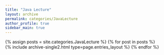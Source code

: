 ```yaml
---
title: "Java Lecture"
layout: archive
permalink: categories/JavaLecture
author_profile: true
sidebar_main: true
---
```


{% assign posts = site.categories.JavaLecture %}
{% for post in posts %} {% include archive-single2.html type=page.entries_layout %} {% endfor %}
